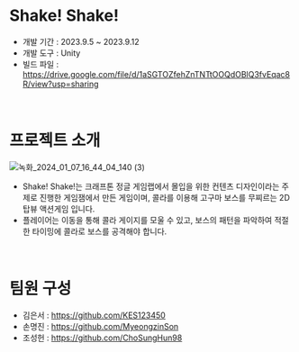 # Shake! Shake!
- 개발 기간 : 2023.9.5 ~ 2023.9.12
- 개발 도구 : Unity
- 빌드 파일 : <https://drive.google.com/file/d/1aSGTOZfehZnTNTtOOQdOBlQ3fvEqac8R/view?usp=sharing>
<br>

# 프로젝트 소개
![녹화_2024_01_07_16_44_04_140 (3)](https://github.com/KES123450/W04_ShakeShake/assets/94689360/a32c8437-077a-4e38-87a5-ecc45a577198)

- Shake! Shake!는 크래프톤 정글 게임랩에서 몰입을 위한 컨텐츠 디자인이라는 주제로 진행한 게임잼에서 만든 게임이며, 콜라를 이용해 고구마 보스를 무찌르는 2D 탑뷰 액션게임 입니다.
- 플레이어는 이동을 통해 콜라 게이지를 모울 수 있고, 보스의 패턴을 파악하여 적절한 타이밍에 콜라로 보스를 공격해야 합니다.

<br>

# 팀원 구성
- 김은서 : <https://github.com/KES123450>
- 손명진 : <https://github.com/MyeongzinSon>
- 조성헌 : <https://github.com/ChoSungHun98>
